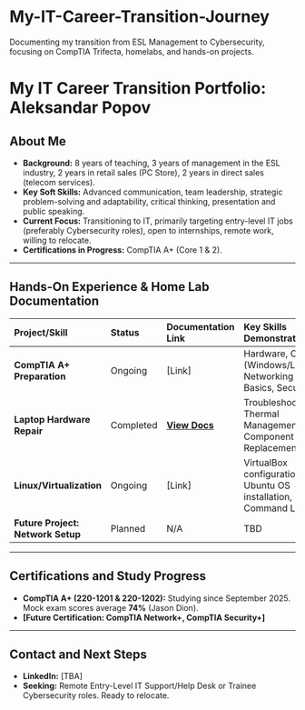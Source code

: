 # My-IT-Career-Transition-Journey
Documenting my transition from ESL Management to Cybersecurity, focusing on CompTIA Trifecta, homelabs, and hands-on projects.

# My IT Career Transition Portfolio: Aleksandar Popov

## About Me
* **Background:** 8 years of teaching, 3 years of management in the ESL industry, 2 years in retail sales (PC Store), 2 years in direct sales (telecom services).
* **Key Soft Skills:** Advanced communication, team leadership, strategic problem-solving and adaptability, critical thinking, presentation and public speaking.
* **Current Focus:** Transitioning to IT, primarily targeting  entry-level IT jobs (preferably Cybersecurity roles), open to internships, remote work, willing to relocate.
* **Certifications in Progress:** CompTIA A+ (Core 1 & 2).

---

## Hands-On Experience & Home Lab Documentation

| Project/Skill | Status | Documentation Link | Key Skills Demonstrated |
| :--- | :--- | :--- | :--- |
| **CompTIA A+ Preparation** | Ongoing | [Link] | Hardware, OS (Windows/Linux), Networking Basics, Security |
| **Laptop Hardware Repair** | Completed | [**View Docs**](Hardware-Repair/README.md) | Troubleshooting, Thermal Management, Component Replacement |
| **Linux/Virtualization** | Ongoing | [Link] | VirtualBox configuration, Ubuntu OS installation, Command Line |
| **Future Project: Network Setup** | Planned | N/A | TBD |

---

## Certifications and Study Progress
* **CompTIA A+ (220-1201 & 220-1202):** Studying since September 2025. Mock exam scores average **74%** (Jason Dion).
* **[Future Certification: CompTIA Network+, CompTIA Security+]**

---

## Contact and Next Steps
* **LinkedIn:** [TBA]
* **Seeking:** Remote Entry-Level IT Support/Help Desk or Trainee Cybersecurity roles. Ready to relocate.
